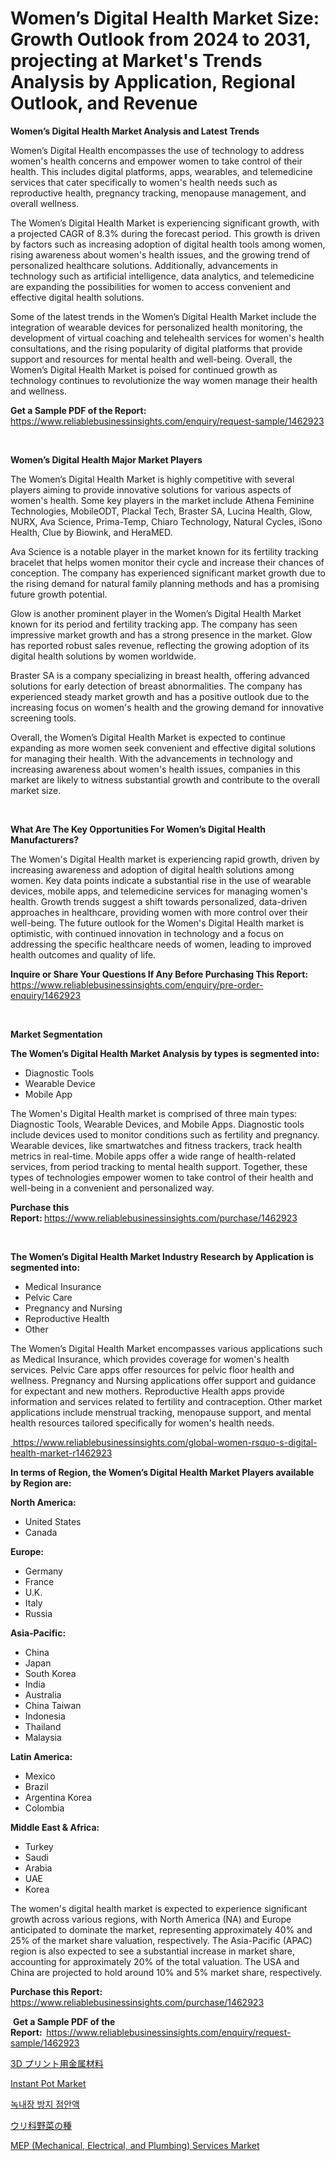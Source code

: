 <p><h1>Women’s Digital Health Market Size: Growth Outlook from 2024 to 2031, projecting at Market's Trends Analysis by Application, Regional Outlook, and Revenue</h1></p><p><strong>Women’s Digital Health Market Analysis and Latest Trends</strong></p>
<p><p>Women’s Digital Health encompasses the use of technology to address women's health concerns and empower women to take control of their health. This includes digital platforms, apps, wearables, and telemedicine services that cater specifically to women's health needs such as reproductive health, pregnancy tracking, menopause management, and overall wellness.</p><p>The Women’s Digital Health Market is experiencing significant growth, with a projected CAGR of 8.3% during the forecast period. This growth is driven by factors such as increasing adoption of digital health tools among women, rising awareness about women's health issues, and the growing trend of personalized healthcare solutions. Additionally, advancements in technology such as artificial intelligence, data analytics, and telemedicine are expanding the possibilities for women to access convenient and effective digital health solutions.</p><p>Some of the latest trends in the Women’s Digital Health Market include the integration of wearable devices for personalized health monitoring, the development of virtual coaching and telehealth services for women's health consultations, and the rising popularity of digital platforms that provide support and resources for mental health and well-being. Overall, the Women’s Digital Health Market is poised for continued growth as technology continues to revolutionize the way women manage their health and wellness.</p></p>
<p><strong>Get a Sample PDF of the Report:&nbsp;</strong> <a href="https://www.reliablebusinessinsights.com/enquiry/request-sample/1462923">https://www.reliablebusinessinsights.com/enquiry/request-sample/1462923</a></p>
<p>&nbsp;</p>
<p><strong>Women’s Digital Health Major Market Players</strong></p>
<p><p>The Women’s Digital Health Market is highly competitive with several players aiming to provide innovative solutions for various aspects of women's health. Some key players in the market include Athena Feminine Technologies, MobileODT, Plackal Tech, Braster SA, Lucina Health, Glow, NURX, Ava Science, Prima-Temp, Chiaro Technology, Natural Cycles, iSono Health, Clue by Biowink, and HeraMED.</p><p>Ava Science is a notable player in the market known for its fertility tracking bracelet that helps women monitor their cycle and increase their chances of conception. The company has experienced significant market growth due to the rising demand for natural family planning methods and has a promising future growth potential.</p><p>Glow is another prominent player in the Women’s Digital Health Market known for its period and fertility tracking app. The company has seen impressive market growth and has a strong presence in the market. Glow has reported robust sales revenue, reflecting the growing adoption of its digital health solutions by women worldwide.</p><p>Braster SA is a company specializing in breast health, offering advanced solutions for early detection of breast abnormalities. The company has experienced steady market growth and has a positive outlook due to the increasing focus on women's health and the growing demand for innovative screening tools.</p><p>Overall, the Women’s Digital Health Market is expected to continue expanding as more women seek convenient and effective digital solutions for managing their health. With the advancements in technology and increasing awareness about women's health issues, companies in this market are likely to witness substantial growth and contribute to the overall market size.</p></p>
<p>&nbsp;</p>
<p><strong>What Are The Key Opportunities For Women’s Digital Health Manufacturers?</strong></p>
<p><p>The Women's Digital Health market is experiencing rapid growth, driven by increasing awareness and adoption of digital health solutions among women. Key data points indicate a substantial rise in the use of wearable devices, mobile apps, and telemedicine services for managing women's health. Growth trends suggest a shift towards personalized, data-driven approaches in healthcare, providing women with more control over their well-being. The future outlook for the Women's Digital Health market is optimistic, with continued innovation in technology and a focus on addressing the specific healthcare needs of women, leading to improved health outcomes and quality of life.</p></p>
<p><strong>Inquire or Share Your Questions If Any Before Purchasing This Report:</strong> <a href="https://www.reliablebusinessinsights.com/enquiry/pre-order-enquiry/1462923">https://www.reliablebusinessinsights.com/enquiry/pre-order-enquiry/1462923</a></p>
<p>&nbsp;</p>
<p><strong>Market Segmentation</strong></p>
<p><strong>The Women’s Digital Health Market Analysis by types is segmented into:</strong></p>
<p><ul><li>Diagnostic Tools</li><li>Wearable Device</li><li>Mobile App</li></ul></p>
<p><p>The Women's Digital Health market is comprised of three main types: Diagnostic Tools, Wearable Devices, and Mobile Apps. Diagnostic tools include devices used to monitor conditions such as fertility and pregnancy. Wearable devices, like smartwatches and fitness trackers, track health metrics in real-time. Mobile apps offer a wide range of health-related services, from period tracking to mental health support. Together, these types of technologies empower women to take control of their health and well-being in a convenient and personalized way.</p></p>
<p><strong>Purchase this Report:&nbsp;</strong><a href="https://www.reliablebusinessinsights.com/purchase/1462923">https://www.reliablebusinessinsights.com/purchase/1462923</a></p>
<p>&nbsp;</p>
<p><strong>The Women’s Digital Health Market Industry Research by Application is segmented into:</strong></p>
<p><ul><li>Medical Insurance</li><li>Pelvic Care</li><li>Pregnancy and Nursing</li><li>Reproductive Health</li><li>Other</li></ul></p>
<p><p>The Women’s Digital Health Market encompasses various applications such as Medical Insurance, which provides coverage for women's health services. Pelvic Care apps offer resources for pelvic floor health and wellness. Pregnancy and Nursing applications offer support and guidance for expectant and new mothers. Reproductive Health apps provide information and services related to fertility and contraception. Other market applications include menstrual tracking, menopause support, and mental health resources tailored specifically for women's health needs.</p></p>
<p><a href="https://www.reliablebusinessinsights.com/global-women-rsquo-s-digital-health-market-r1462923">&nbsp;https://www.reliablebusinessinsights.com/global-women-rsquo-s-digital-health-market-r1462923</a></p>
<p><strong>In terms of Region, the Women’s Digital Health Market Players available by Region are:</strong></p>
<p>
    <p> <strong> North America: </strong>
        <ul>
            <li>United States</li>
            <li>Canada</li>
        </ul>
        </p> 
    <p> <strong> Europe: </strong>
        <ul>
            <li>Germany</li>
            <li>France</li>
            <li>U.K.</li>
            <li>Italy</li>
            <li>Russia</li>
        </ul>
        </p> 
    <p> <strong> Asia-Pacific: </strong>
        <ul>
            <li>China</li>
            <li>Japan</li>
            <li>South Korea</li>
            <li>India</li>
            <li>Australia</li>
            <li>China Taiwan</li>
            <li>Indonesia</li>
            <li>Thailand</li>
            <li>Malaysia</li>
        </ul>
        </p> 
    <p> <strong> Latin America: </strong>
        <ul>
            <li>Mexico</li>
            <li>Brazil</li>
            <li>Argentina Korea</li>
            <li>Colombia</li>
        </ul>
        </p> 
    <p> <strong> Middle East & Africa: </strong>
        <ul>
            <li>Turkey</li>
            <li>Saudi</li>
            <li>Arabia</li>
            <li>UAE</li>
            <li>Korea</li>
        </ul>
    </p>
    </p>
<p><p>The women's digital health market is expected to experience significant growth across various regions, with North America (NA) and Europe anticipated to dominate the market, representing approximately 40% and 25% of the market share valuation, respectively. The Asia-Pacific (APAC) region is also expected to see a substantial increase in market share, accounting for approximately 20% of the total valuation. The USA and China are projected to hold around 10% and 5% market share, respectively.</p></p>
<p><strong>Purchase this Report: </strong><a href="https://www.reliablebusinessinsights.com/purchase/1462923">https://www.reliablebusinessinsights.com/purchase/1462923</a></p>
<p>&nbsp;<strong>Get a Sample PDF of the Report:&nbsp;&nbsp;</strong><a href="https://www.reliablebusinessinsights.com/enquiry/request-sample/1462923">https://www.reliablebusinessinsights.com/enquiry/request-sample/1462923</a></p>
<p><strong></strong></p>
<p><p><a href="https://github.com/EstaSprer20231/Market-Research-Report-List-2/blob/main/9607378110069.md">3D プリント用金属材料</a></p><p><a href="https://github.com/Angelnienowdseej3e45z3p8c/Market-Research-Report-List-2/blob/main/instant-pot-market.md">Instant Pot Market</a></p><p><a href="https://medium.com/@kennayundt/%ED%95%AD%EA%B8%80%EB%9D%BC%EC%9A%B0%EC%BD%94%EB%A7%88-%EC%95%88%EC%95%BD-%EC%8B%9C%EC%9E%A5-%EC%A7%80%ED%91%9C-%ED%95%B4%EC%84%9D-%EC%8B%9C%EC%9E%A5-%EC%A0%90%EC%9C%A0%EC%9C%A8-%ED%8A%B8%EB%A0%8C%EB%93%9C-%EB%B0%8F-%EC%84%B1%EC%9E%A5-%EC%96%91%EC%83%81-c091d1531ce5">녹내장 방지 점안액</a></p><p><a href="https://medium.com/@jarrellroob/%E3%82%AD%E3%83%A5%E3%82%A6%E3%83%AA%E3%83%93%E3%83%83%E3%83%88%E9%87%8E%E8%8F%9C%E3%81%AE%E7%A8%AE%E5%B8%82%E5%A0%B4%E3%82%B7%E3%82%A7%E3%82%A2%E3%81%AE%E9%80%B2%E5%8C%96%E3%81%A8%E5%B8%82%E5%A0%B4%E6%88%90%E9%95%B7%E3%81%AE%E3%83%88%E3%83%AC%E3%83%B3%E3%83%89-2024%E5%B9%B4-2031%E5%B9%B4-78e64dea64cd">ウリ科野菜の種</a></p><p><a href="https://github.com/brentleyjimmiealvaradoz4l1rea/Market-Research-Report-List-2/blob/main/mep-mechanical-electrical-and-plumbing-services-market.md">MEP (Mechanical, Electrical, and Plumbing) Services Market</a></p></p>